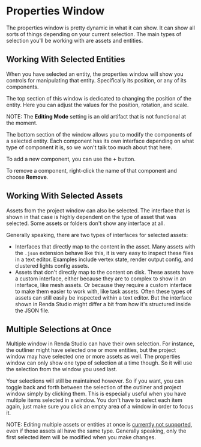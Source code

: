 # Properties Window

The properties window is pretty dynamic in what it can show. It can show all
sorts of things depending on your current selection. The main types of selection
you'll be working with are assets and entities.

## Working With Selected Entities

When you have selected an entity, the properties window will show you controls
for manipulating that entity. Specifically its position, or any of its
components.

The top section of this window is dedicated to changing the position of the
entity. Here you can adjust the values for the position, rotation, and scale.

NOTE: The **Editing Mode** setting is an old artifact that is not functional at
the moment.

The bottom section of the window allows you to modify the components of a
selected entity. Each component has its own interface depending on what type of
component it is, so we won't talk too much about that here.

To add a new component, you can use the **+** button.

To remove a component, right-click the name of that component and choose
**Remove**.

## Working With Selected Assets

Assets from the project window can also be selected. The interface that is shown
in that case is highly dependent on the type of asset that was selected. Some
assets or folders don't show any interface at all.

Generally speaking, there are two types of interfaces for selected assets:

- Interfaces that directly map to the content in the asset. Many assets with the
  `.json` extension behave like this, it is very easy to inspect these files in
  a text editor. Examples include vertex state, render output config, and
  clustered lights config assets.
- Assets that don't directly map to the content on disk. These assets have a
  custom interface, either because they are to complex to show in an interface,
  like mesh assets. Or because they require a custom interface to make them
  easier to work with, like task assets. Often these types of assets can still
  easily be inspected within a text editor. But the interface shown in Renda
  Studio might differ a bit from how it's structured inside the JSON file.

## Multiple Selections at Once

Multiple window in Renda Studio can have their own selection. For instance, the
outliner might have selected one or more entities, but the project window may
have selected one or more assets as well. The properties window can only show
one type of selection at a time though. So it will use the selection from the
window you used last.

Your selections will still be maintained however. So if you want, you can toggle
back and forth between the selection of the outliner and project window simply
by clicking them. This is especially useful when you have multiple items
selected in a window. You don't have to select each item again, just make sure
you click an empty area of a window in order to focus it.

NOTE: Editing multiple assets or entities at once is
[currently not supported](https://github.com/rendajs/Renda/issues/387), even if
those assets all have the same type. Generally speaking, only the first selected
item will be modified when you make changes.
